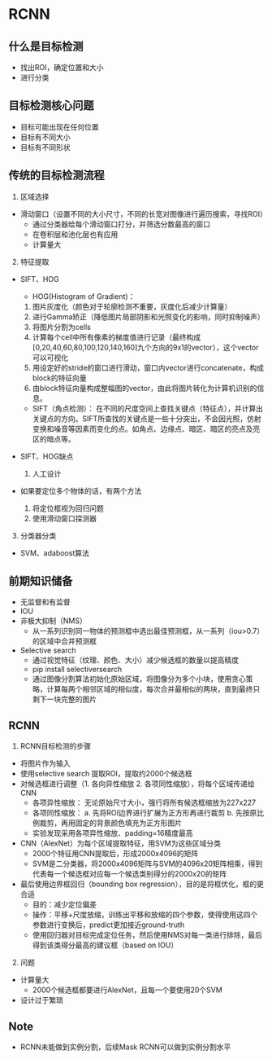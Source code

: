 # RCNN

## 什么是目标检测
+ 找出ROI，确定位置和大小
+ 进行分类
## 目标检测核心问题
+ 目标可能出现在任何位置
+ 目标有不同大小
+ 目标有不同形状
## 传统的目标检测流程
1. 区域选择
  + 滑动窗口（设置不同的大小尺寸，不同的长宽对图像进行遍历搜索，寻找ROI）
    + 通过分类器给每个滑动窗口打分，并筛选分数最高的窗口
    + 在卷积层和池化层也有应用
    + 计算量大 
2. 特征提取
  + SIFT、HOG
    + HOG(Histogram of Gradient)：
    1. 图片灰度化（颜色对于轮廓检测不重要，灰度化后减少计算量）
    2. 进行Gamma矫正（降低图片局部阴影和光照变化的影响，同时抑制噪声）
    3. 将图片分割为cells
    5. 计算每个cell中所有像素的梯度值进行记录（最终构成[0,20,40,60,80,100,120,140,160]九个方向的9x1的vector），这个vector可以可视化
    5. 用设定好的stride的窗口进行滑动，窗口内vector进行concatenate，构成block的特征向量
    6. 由block特征向量构成整幅图的vector，由此将图片转化为计算机识别的信息。
    + SIFT（角点检测）：
      在不同的尺度空间上查找关键点（特征点），并计算出关键点的方向。SIFT所查找的关键点是一些十分突出，不会因光照，仿射变换和噪音等因素而变化的点。如角点、边缘点、暗区、暗区的亮点及亮区的暗点等。
  + SIFT、HOG缺点
    
    1. 人工设计
  + 如果要定位多个物体的话，有两个方法
    1. 将定位框视为回归问题
    2. 使用滑动窗口探测器
3. 分类器分类
  
  + SVM、adaboost算法
## 前期知识储备
+ 无监督和有监督
+ IOU
+ 非极大抑制（NMS）
  + 从一系列识别同一物体的预测框中选出最佳预测框，从一系列（iou>0.7）的区域中合并预测框
+ Selective search
  + 通过视觉特征（纹理、颜色、大小）减少候选框的数量以提高精度 
  + pip install selectiversearch
  + 通过图像分割算法初始化原始区域，将图像分为多个小块，使用贪心策略，计算每两个相邻区域的相似度，每次合并最相似的两块，直到最终只剩下一块完整的图片
## RCNN
1. RCNN目标检测的步骤
  + 将图片作为输入
  + 使用selective search 提取ROI，提取约2000个候选框
  + 对候选框进行调整（1. 各向异性缩放 2. 各项同性缩放），将每个区域传递给CNN
    + 各项异性缩放： 无论原始尺寸大小，强行将所有候选框缩放为227x227
    + 各项同性缩放： a. 先将ROI边界进行扩展为正方形再进行裁剪 b. 先按原比例裁剪，再用固定的背景颜色填充为正方形图片
    + 实验发现采用各项异性缩放、padding=16精度最高
  + CNN（AlexNet）为每个区域提取特征，用SVM为这些区域分类
    + 2000个特征用CNN提取后，形成2000x4096的矩阵
    + SVM是二分类器，将2000x4096矩阵与SVM的4096x20矩阵相乘，得到代表每一个候选框对应每一个候选类别得分的2000x20的矩阵 
  + 最后使用边界框回归（bounding box regression），目的是将框优化，框的更合适
    + 目的：减少定位偏差
    + 操作：平移+尺度放缩，训练出平移和放缩的四个参数，使得使用这四个参数进行变换后，predict更加接近ground-truth
    + 使用回归器对目标完成定位任务，然后使用NMS对每一类进行排除，最后得到该类得分最高的建议框（based on IOU）
2. 问题
  + 计算量大
    + 2000个候选框都要进行AlexNet，且每一个要使用20个SVM
  + 设计过于繁琐
## Note
+ RCNN未能做到实例分割，后续Mask RCNN可以做到实例分割水平

